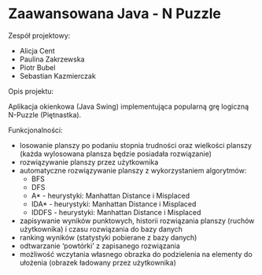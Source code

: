 # Zaawansowana Java - N Puzzle

Zespół projektowy:

- Alicja Cent
- Paulina Zakrzewska
- Piotr Bubel
- Sebastian Kazmierczak

Opis projektu:

Aplikacja okienkowa (Java Swing) implementująca popularną grę logiczną N-Puzzle (Piętnastka).

Funkcjonalności:
- losowanie planszy po podaniu stopnia trudności oraz wielkości planszy (każda wylosowana plansza będzie posiadała rozwiązanie)
- rozwiązywanie planszy przez użytkownika
- automatyczne rozwiązywanie planszy z wykorzystaniem algorytmów:
	- BFS
	- DFS
  - A* - heurystyki: Manhattan Distance i Misplaced
  - IDA* - heurystyki: Manhattan Distance i Misplaced
  - IDDFS - heurystyki: Manhattan Distance i Misplaced
- zapisywanie wyników punktowych, historii rozwiązania planszy (ruchów użytkownika) i czasu rozwiązania do bazy danych
- ranking wyników (statystyki pobierane z bazy danych)
- odtwarzanie ‘powtórki’ z zapisanego rozwiązania
- możliwość wczytania własnego obrazka do podzielenia na elementy do ułożenia (obrazek ładowany przez użytkownika)
